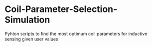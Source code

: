 # Coil-Parameter-Selection-Simulation
Pyhton scripts to find the most optimum coil parameters for inductive sensing given user values
